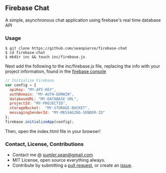 ## Firebase Chat
A simple, asynchronous chat application using firebase's real time database API

### Usage
```shell
$ git clone https://github.com/seanpierce/firebase-chat
$ cd firebase-chat
$ mkdir inc && touch inc/firebase.js
```
Next add the following to the inc/firebase.js file, replacing the info with your project information, found in the <a href="https://console.firebase.google.com">firebase console</a>
``` javascript
// Initialize Firebase
var config = {
  apiKey: "MY-API-KEY",
  authDomain: "MY-AUTH-DOMAIN",
  databaseURL: "MY-DATABASE URL",
  projectId: "MY-PROJECTID",
  storageBucket:  "MY-STORAGE-BUCKET",
  messagingSenderId: "MY-MESSAGING-SENDER-ID"
};
firebase.initializeApp(config);
```

Then, open the index.html file in your browser!

### Contact, License, Contributions
* Contact me @ sumler.sean@gmail.com
* MIT License, open source everything always.
* Contribute by submitting a <a href="https://github.com/seanpierce/firebase-chat/pulls">pull request</a>, or create an <a href="https://github.com/seanpierce/firebase-chat/issues">issue</a>.
